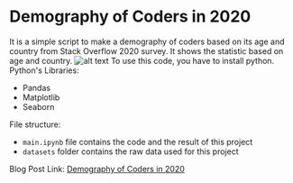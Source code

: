 # Demography of Coders in 2020

It is a simple script to make a demography of coders based on its age and country from Stack Overflow 2020 survey. It shows the statistic based on age and country.
![alt text](https://miro.medium.com/max/2400/1*iARTo5LQZ15Y9RwqsfuZaQ.png)
To use this code, you have to install python. Python's Libraries:
- Pandas
- Matplotlib
- Seaborn

File structure:
- `main.ipynb` file contains the code and the result of this project
- `datasets` folder contains the raw data used for this project

Blog Post Link: [Demography of Coders in 2020](https://realitayessy.medium.com/demography-of-coders-8c598473e768)
